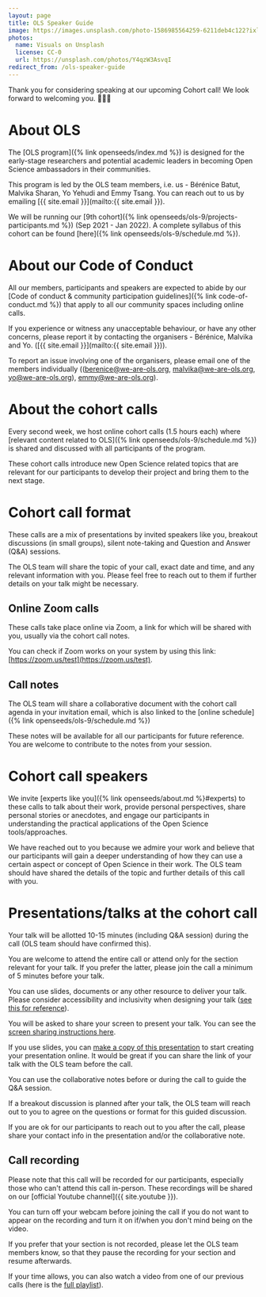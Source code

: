 ```yaml
---
layout: page
title: OLS Speaker Guide
image: https://images.unsplash.com/photo-1586985564259-6211deb4c122?ixlib=rb-1.2.1&ixid=eyJhcHBfaWQiOjEyMDd9&auto=format&fit=crop&w=1215&q=80
photos:
  name: Visuals on Unsplash
  license: CC-0
  url: https://unsplash.com/photos/Y4qzW3AsvqI
redirect_from: /ols-speaker-guide
---
```



Thank you for considering speaking at our upcoming Cohort call! We look forward to welcoming you. **🎉🥳️👏**

# About OLS

The [OLS program]({% link openseeds/index.md %}) is
designed for the early-stage researchers and potential academic leaders
in becoming Open Science ambassadors in their communities.

This program is led by the OLS team members, i.e. us - Bérénice Batut,
Malvika Sharan, Yo Yehudi and Emmy Tsang. You can reach out to us by emailing
[{{ site.email }}](mailto:{{ site.email }}).

We will be running our [9th cohort]({% link openseeds/ols-9/projects-participants.md %})
(Sep 2021 - Jan 2022).
A complete syllabus of this cohort can be found [here]({% link openseeds/ols-9/schedule.md %}).

# About our Code of Conduct

All our members, participants and speakers are expected to abide by our [Code of conduct & community participation guidelines]({% link code-of-conduct.md %}) that apply to all our community spaces including online calls.

If you experience or witness any unacceptable behaviour, or have any other concerns, please report it by contacting the organisers - Bérénice, Malvika and Yo. ([{{ site.email }}](mailto:{{ site.email }})).

To report an issue involving one of the organisers, please email one of the members individually (([berenice@we-are-ols.org](mailto:berenice@we-are-ols.org), [malvika@we-are-ols.org](mailto:malvika@we-are-ols.org), [yo@we-are-ols.org](mailto:yo@we-are-ols.org)), [emmy@we-are-ols.org](mailto:emmy@we-are-ols.org)).

# About the cohort calls

Every second week, we host online cohort calls (1.5 hours each) where [relevant content related to OLS]({% link openseeds/ols-9/schedule.md %}) is shared and discussed with all participants of the program.

These cohort calls introduce new Open Science related topics that are relevant for our participants to develop their project and bring them to the next stage.

# Cohort call format

These calls are a mix of presentations by invited speakers like you,
breakout discussions (in small groups), silent note-taking and Question
and Answer (Q&A) sessions.

The OLS team will share the topic of your call, exact date and time, and
any relevant information with you. Please feel free to reach out to them
if further details on your talk might be necessary.

## Online Zoom calls

These calls take place online via Zoom, a link for which will be shared with you, usually via the cohort call notes.

You can check if Zoom works on your system by using this link: [https://zoom.us/test](https://zoom.us/test).

## Call notes

The OLS team will share a collaborative document with the cohort call agenda in your invitation email, which is also linked to the [online schedule]({% link openseeds/ols-9/schedule.md %})

These notes will be available for all our participants for future reference. You are welcome to contribute to the notes from your session.

# Cohort call speakers

We invite [experts like you]({% link openseeds/about.md %}#experts) to these calls to talk
about their work, provide personal perspectives, share personal stories
or anecdotes, and engage our participants in understanding the practical
applications of the Open Science tools/approaches.

We have reached out to you because we admire your work and believe that
our participants will gain a deeper understanding of how they can use a
certain aspect or concept of Open Science in their work. The OLS team
should have shared the details of the topic and further details of this
call with you.

# Presentations/talks at the cohort call

Your talk will be allotted 10-15 minutes (including Q&A session) during the call (OLS team should have confirmed this).

You are welcome to attend the entire call or attend only for the section relevant for your talk. If you prefer the latter, please join the call a minimum of 5 minutes before your talk.

You can use slides, documents or any other resource to deliver your talk. Please consider accessibility and inclusivity when designing your talk ([see this for reference](https://www.w3.org/WAI/teach-advocate/accessible-presentations/#preparing-slides-and-projected-material-speakers)).

You will be asked to share your screen to present your talk. You can see the [screen sharing instructions here](https://support.zoom.us/hc/en-us/articles/201362153-How-Do-I-Share-My-Screen-).

If you use slides, you can [make a copy of this presentation](https://docs.google.com/presentation/d/18MwCMBrJL7LwbFvy76il-rk_wBuXq5T2oQ9iHrsvegg/edit?usp=sharing) to start creating your presentation online. It would be great if you can share the link of your talk with the OLS team before the call.

You can use the collaborative notes before or during the call to guide the Q&A session.

If a breakout discussion is planned after your talk, the OLS team will reach out to you to agree on the questions or format for this guided discussion.

If you are ok for our participants to reach out to you after the call, please share your contact info in the presentation and/or the collaborative note.


## Call recording

Please note that this call will be recorded for our participants, especially those who can't attend this call in-person. These recordings will be shared on our [official Youtube channel]({{ site.youtube }}).

You can turn off your webcam before joining the call if you do not want to appear on the recording and turn it on if/when you don't mind being on the video.

If you prefer that your section is not recorded, please let the OLS team members know, so that they pause the recording for your section and resume afterwards.

If your time allows, you can also watch a video from one of our previous calls (here is the [full
playlist](https://www.youtube.com/playlist?list=PL1CvC6Ez54KAtOhuCv8e8dqaHkUylUYDB)).

